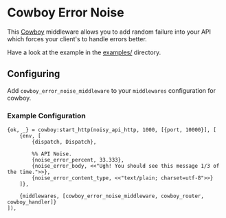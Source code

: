 Cowboy Error Noise
==================

This [Cowboy](https://github.com/ninenines/cowboy) middleware allows you to add
random failure into your API which forces your client's to handle errors better.

Have a look at the example in the [examples/](examples/) directory.

## Configuring

Add `cowboy_error_noise_middleware` to your `middlewares` configuration for cowboy.

### Example Configuration

    {ok, _} = cowboy:start_http(noisy_api_http, 1000, [{port, 10000}], [
        {env, [
            {dispatch, Dispatch},

            %% API Noise.
            {noise_error_percent, 33.333},
            {noise_error_body, <<"Ugh! You should see this message 1/3 of the time.">>},
            {noise_error_content_type, <<"text/plain; charset=utf-8">>}
        ]},

        {middlewares, [cowboy_error_noise_middleware, cowboy_router, cowboy_handler]}
    ]),
